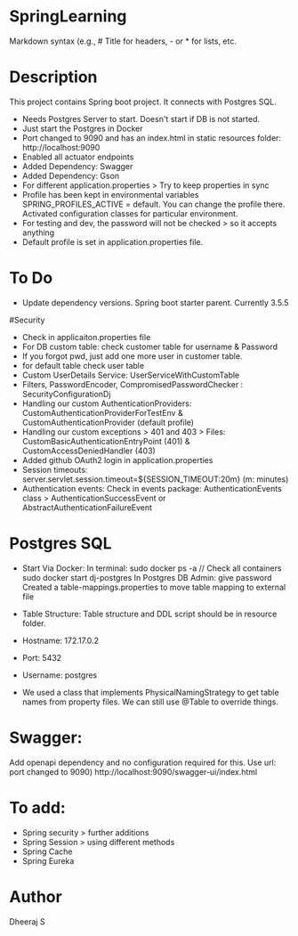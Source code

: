 # SpringLearning
Markdown syntax (e.g., # Title for headers, - or * for lists, etc.

# Description
This project contains Spring boot project.
It connects with Postgres SQL.
 * Needs Postgres Server to start. Doesn't start if DB is not started.
 * Just start the Postgres in Docker
 * Port changed to 9090 and has an index.html in static resources folder: http://localhost:9090
 * Enabled all actuator endpoints
 * Added Dependency: Swagger
 * Added Dependency: Gson
 * For different application.properties > Try to keep properties in sync
 * Profile has been kept in environmental variables SPRING_PROFILES_ACTIVE = default. You can change the profile there. Activated configuration classes for particular environment.
 * For testing and dev, the password will not be checked > so it accepts anything
 * Default profile is set in application.properties file.

# To Do
* Update dependency versions. Spring boot starter parent. Currently 3.5.5

#Security
* Check in applicaiton.properties file
* For DB custom table: check customer table for username & Password 
* If you forgot pwd, just add one more user in customer table.
* for default table check user table
* Custom UserDetails Service: UserServiceWithCustomTable
* Filters, PasswordEncoder, CompromisedPasswordChecker : SecurityConfigurationDj
* Handling our custom AuthenticationProviders: CustomAuthenticationProviderForTestEnv & CustomAuthenticationProvider (default profile)
* Handling our custom exceptions > 401 and 403 > Files: CustomBasicAuthenticationEntryPoint (401) & CustomAccessDeniedHandler (403)
* Added github OAuth2 login in application.properties
* Session timeouts: server.servlet.session.timeout=${SESSION_TIMEOUT:20m} (m: minutes)
* Authentication events: Check in events package: AuthenticationEvents class > AuthenticationSuccessEvent or AbstractAuthenticationFailureEvent




# Postgres SQL
* Start Via Docker: 
In terminal: sudo docker ps -a // Check all containers
sudo docker start dj-postgres
In Postgres DB Admin: give password
Created a table-mappings.properties to move table mapping to external file

* Table Structure:
Table structure and DDL script should be in resource folder.
* Hostname: 172.17.0.2
* Port: 5432
* Username: postgres
* We used a class that implements PhysicalNamingStrategy to get table names from property files. We can still use @Table to override things.

# Swagger:
Add openapi dependency and no configuration required for this. 
Use url: port changed to 9090) http://localhost:9090/swagger-ui/index.html

# To add: 
* Spring security > further additions
* Spring Session > using different methods
* Spring Cache
* Spring Eureka

# Author
Dheeraj S